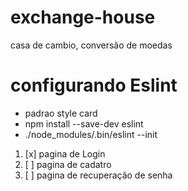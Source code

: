 # exchange-house
casa de cambio, conversão de moedas

# configurando Eslint
- padrao style card
- npm install --save-dev eslint
- ./node_modules/.bin/eslint --init

1. [x] pagina de Login
2. [ ] pagina de cadatro
3. [ ] pagina de recuperação de senha